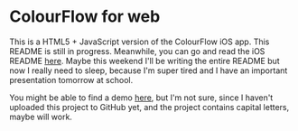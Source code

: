 # ColourFlow for web

This is a HTML5 + JavaScript version of the ColourFlow iOS app. This README is still in progress. Meanwhile, you can go and read the iOS README [here](https://github.com/ivan-avalos/ColourFlow-iOS). Maybe this weekend I'll be writing the entire README but now I really need to sleep, because I'm super tired and I have an important presentation tomorrow at school.

You might be able to find a demo [here](https:/ivan-avalos.github.io/ColourFlow-web), but I'm not sure, since I haven't uploaded this project to GitHub yet, and the project contains capital letters, maybe will work.
